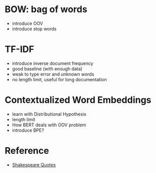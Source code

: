 # BOW: bag of words
- introduce OOV
- introduce stop words

# TF-IDF
- introduce inverse document frequency
- good baseline (with enough data)
- weak to type error and unknown words
- no length limit, useful for long documentation

# Contextualized Word Embeddings 
- learn with Distributional Hypothesis
- length limit
- How BERT deals with OOV problem
- introduce BPE?

# Reference
- [Shakespeare Quotes](https://parade.com/1071386/kelseypelzer/william-shakespeare-quotes/)

